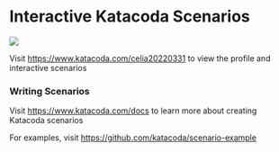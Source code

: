 # Interactive Katacoda Scenarios

[![](http://shields.katacoda.com/katacoda/celia20220331/count.svg)](https://www.katacoda.com/celia20220331 "Get your profile on Katacoda.com")

Visit https://www.katacoda.com/celia20220331 to view the profile and interactive scenarios

### Writing Scenarios
Visit https://www.katacoda.com/docs to learn more about creating Katacoda scenarios

For examples, visit https://github.com/katacoda/scenario-example
